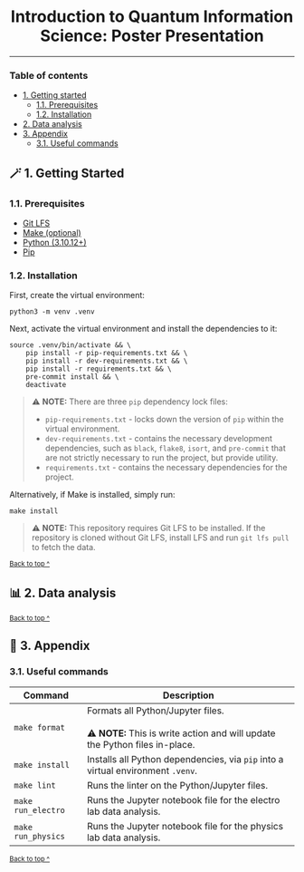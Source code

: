 <h1 align="center">
  Introduction to Quantum Information Science: Poster Presentation
</h1>

---

### Table of contents

* [1. Getting started](#-1-getting-started)
  - [1.1. Prerequisites](#11-prerequisites)
  - [1.2. Installation](#12-installation)
* [2. Data analysis](#-2-data-analysis)
* [3. Appendix](#-3-appendix)
  - [3.1. Useful commands](#31-useful-commands)

## 🪄 1. Getting Started

### 1.1. Prerequisites

* [Git LFS](https://github.com/git-lfs/git-lfs#installing)
* [Make (optional)](https://www.gnu.org/software/make/)
* [Python (3.10.12+)](https://www.python.org/downloads/)
* [Pip](https://pip.pypa.io/en/stable/installation/)

### 1.2. Installation

First, create the virtual environment:

```shell
python3 -m venv .venv
```

Next, activate the virtual environment and install the dependencies to it:

```shell
source .venv/bin/activate && \
    pip install -r pip-requirements.txt && \
    pip install -r dev-requirements.txt && \
    pip install -r requirements.txt && \
    pre-commit install && \
    deactivate
```

> ⚠️ **NOTE:** There are three `pip` dependency lock files:
> * `pip-requirements.txt` - locks down the version of `pip` within the virtual environment.
> * `dev-requirements.txt` - contains the necessary development dependencies, such as `black`, `flake8`, `isort`, and `pre-commit` that are not strictly necessary to run the project, but provide utility.
> * `requirements.txt` - contains the necessary dependencies for the project.

Alternatively, if Make is installed, simply run:

```shell
make install
```

> ⚠️ **NOTE:** This repository requires Git LFS to be installed. If the repository is cloned without Git LFS, install LFS and run `git lfs pull` to fetch the data.

<sup>[Back to top ^][table-of-contents]</sup>

## 📊 2. Data analysis

<sup>[Back to top ^][table-of-contents]</sup>

## 📑 3. Appendix

### 3.1. Useful commands

| Command            | Description                                                                                                               |
|--------------------|---------------------------------------------------------------------------------------------------------------------------|
| `make format`      | Formats all Python/Jupyter files. <br/><br/> ⚠️ **NOTE:** This is write action and will update the Python files in-place. |
| `make install`     | Installs all Python dependencies, via `pip` into a virtual environment `.venv`.                                           |
| `make lint`        | Runs the linter on the Python/Jupyter files.                                                                              |
| `make run_electro` | Runs the Jupyter notebook file for the electro lab data analysis.                                                         |
| `make run_physics` | Runs the Jupyter notebook file for the physics lab data analysis.                                                         |

<sup>[Back to top ^][table-of-contents]</sup>

<!-- links -->
[table-of-contents]: #table-of-contents
